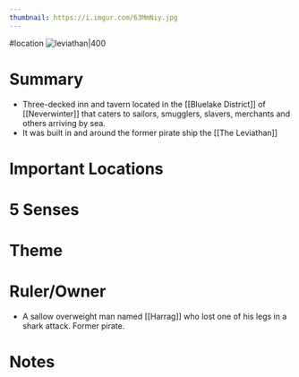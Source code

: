 ```yaml
---
thumbnail: https://i.imgur.com/63MmNiy.jpg
---
```

#location
![leviathan|400](https://i.imgur.com/63MmNiy.jpg)

# Summary
- Three-decked inn and tavern located in the [[Bluelake District]] of [[Neverwinter]] that caters to sailors, smugglers, slavers, merchants and others arriving by sea.
- It was built in and around the former pirate ship the [[The Leviathan]]
# Important Locations
# 5 Senses
# Theme
# Ruler/Owner
- A sallow overweight man named [[Harrag]] who lost one of his legs in a shark attack. Former pirate.

# Notes
